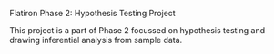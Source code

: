 Flatiron Phase 2: Hypothesis Testing Project

This project is a part of Phase 2 focussed on hypothesis testing and drawing inferential analysis from sample data.
